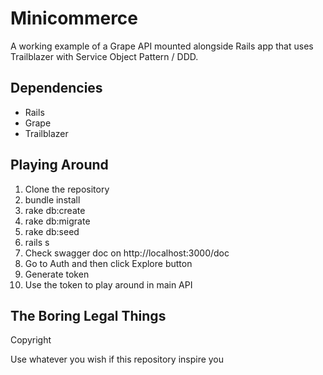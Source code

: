 # Minicommerce

A working example of a Grape API mounted alongside Rails app that uses Trailblazer with Service Object Pattern / DDD.

## Dependencies

- Rails
- Grape
- Trailblazer

## Playing Around

1. Clone the repository
1. bundle install
1. rake db:create
1. rake db:migrate
1. rake db:seed
1. rails s
1. Check swagger doc on http://localhost:3000/doc
1. Go to Auth and then click Explore button
1. Generate token
1. Use the token to play around in main API

## The Boring Legal Things

Copyright

Use whatever you wish if this repository inspire you
